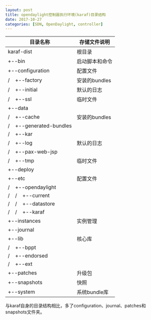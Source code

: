 ```yaml
---
layout: post
title: opendaylight控制器执行环境(karaf)目录结构
date: 2017-10-27
categories: [SDN, OpenDaylight, controller]
---
```


目录名称 | 存储文件说明
---|---
karaf-dist | 根目录
+--bin | 启动脚本和命令
+--configuration|配置文件
/&nbsp;&nbsp;&nbsp;&nbsp;+--factory | 安装的bundles
/&nbsp;&nbsp;&nbsp;&nbsp;+--initial | 默认的日志
/&nbsp;&nbsp;&nbsp;&nbsp;+--ssl | 临时文件
+--data |
/&nbsp;&nbsp;&nbsp;&nbsp;+--cache | 安装的bundles
/&nbsp;&nbsp;&nbsp;&nbsp;+--generated-bundles |
/&nbsp;&nbsp;&nbsp;&nbsp;+--kar |
/&nbsp;&nbsp;&nbsp;&nbsp;+--log | 默认的日志
/&nbsp;&nbsp;&nbsp;&nbsp;+--pax-web-jsp |
/&nbsp;&nbsp;&nbsp;&nbsp;+--tmp | 临时文件
+--deploy |
+--etc | 配置文件
/&nbsp;&nbsp;&nbsp;&nbsp;+--opendaylight |
/&nbsp;&nbsp;&nbsp;&nbsp;/&nbsp;&nbsp;&nbsp;&nbsp;+--current |
/&nbsp;&nbsp;&nbsp;&nbsp;/&nbsp;&nbsp;&nbsp;&nbsp;+--datastore |
/&nbsp;&nbsp;&nbsp;&nbsp;/&nbsp;&nbsp;&nbsp;&nbsp;+--karaf |  
+--instances | 实例管理
+--journal |
+--lib | 核心库
/&nbsp;&nbsp;&nbsp;&nbsp;+--bppt |
/&nbsp;&nbsp;&nbsp;&nbsp;+--endorsed |
/&nbsp;&nbsp;&nbsp;&nbsp;+--ext |
+--patches | 升级包
+--snapshots | 快照
+--system | 系统bundle库

与karaf自身的目录结构相比，多了configuration、journal、patches和snapshots文件夹。
